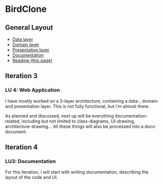 # BirdClone

## General Layout

- [Data layer](./BirdClone.Data)
- [Domain layer](./BirdClone.Domain)
- [Presentation layer](./BirdClone.Web)
- [Documentation](./Documentation)
- [Readme (this page)](./README.md)

## Iteration 3

### LU 4: Web Application

I have mostly worked on a 3-layer architecture, containing a data-, domain- and presentation layer.
This is not fully functional, but i'm almost there.

As planned and discussed, next up will be everything documentation-related, including but not limited to class-diagrams, UI-drawing, architecture-drawing...
All these things will also be processed into a docx-document.

## Iteration 4

### LU3: Documentation

For this iteration, i will start with writing documentation, describing the layout of the code and UI.
